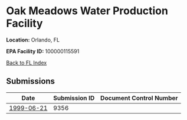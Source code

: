 # Oak Meadows Water Production Facility

**Location:** Orlando, FL

**EPA Facility ID:** 100000115591

[Back to FL Index](../../index.md)

## Submissions

| Date | Submission ID | Document Control Number |
|------|--------------|-------------------------|
| [1999-06-21](submissions/9356.md) | 9356 |  |
